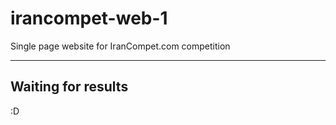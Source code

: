 # irancompet-web-1
Single page website for IranCompet.com competition

------
## Waiting for results
:D
